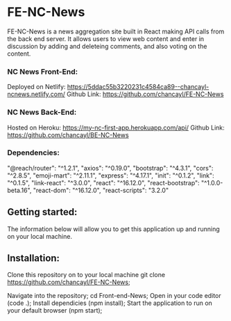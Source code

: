 # FE-NC-News

FE-NC-News is a news aggregation site built in React making API calls from the back end server. It allows users to view web content and enter in discussion by adding and deleteing comments, and also voting on the content.

### NC News Front-End:

Deployed on Netlify: https://5ddac55b3220231c4584ca89--chancayl-ncnews.netlify.com/
Github Link: https://github.com/chancayl/FE-NC-News

### NC News Back-End:

Hosted on Heroku: https://my-nc-first-app.herokuapp.com/api/
Github Link: https://github.com/chancayl/BE-NC-News

### Dependencies:

"@reach/router": "^1.2.1",
"axios": "^0.19.0",
"bootstrap": "^4.3.1",
"cors": "^2.8.5",
"emoji-mart": "^2.11.1",
"express": "^4.17.1",
"init": "^0.1.2",
"link": "^0.1.5",
"link-react": "^3.0.0",
"react": "^16.12.0",
"react-bootstrap": "^1.0.0-beta.16",
"react-dom": "^16.12.0",
"react-scripts": "3.2.0"


## Getting started:

The information below will allow you to get this application up and running on your local machine.

## Installation:

Clone this repository on to your local machine git clone https://github.com/chancayl/FE-NC-News;

Navigate into the repository;
cd Front-end-News;
Open in your code editor (code .);
Install dependicies (npm install);
Start the application to run on your default browser (npm start);
